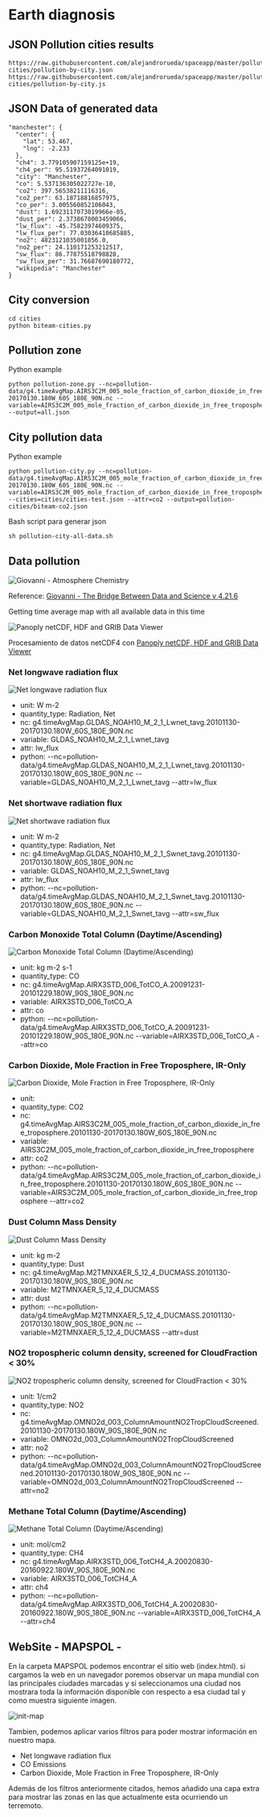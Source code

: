 # Earth diagnosis

## JSON Pollution cities results

    https://raw.githubusercontent.com/alejandrorueda/spaceapp/master/pollution-cities/pollution-by-city.json
    https://raw.githubusercontent.com/alejandrorueda/spaceapp/master/pollution-cities/pollution-by-city.js

## JSON Data of generated data

    "manchester": {
      "center": {
        "lat": 53.467,
        "lng": -2.233
      },
      "ch4": 3.779105907159125e+19,
      "ch4_per": 95.51937264091019,
      "city": "Manchester",
      "co": 5.537136305022727e-10,
      "co2": 397.56538211116316,
      "co2_per": 63.18718816857975,
      "co_per": 3.005560852106043,
      "dust": 1.6923117073019966e-05,
      "dust_per": 2.3738678003459066,
      "lw_flux": -45.75823974609375,
      "lw_flux_per": 77.03036410685885,
      "no2": 4823121035001856.0,
      "no2_per": 24.110171253212517,
      "sw_flux": 86.77875518798828,
      "sw_flux_per": 31.76687690180772,
      "wikipedia": "Manchester"
    }

## City conversion

    cd cities
    python biteam-cities.py

## Pollution zone

Python example

    python pollution-zone.py --nc=pollution-data/g4.timeAvgMap.AIRS3C2M_005_mole_fraction_of_carbon_dioxide_in_free_troposphere.20101130-20170130.180W_60S_180E_90N.nc --variable=AIRS3C2M_005_mole_fraction_of_carbon_dioxide_in_free_troposphere --output=all.json

## City pollution data

Python example

    python pollution-city.py --nc=pollution-data/g4.timeAvgMap.AIRS3C2M_005_mole_fraction_of_carbon_dioxide_in_free_troposphere.20101130-20170130.180W_60S_180E_90N.nc --variable=AIRS3C2M_005_mole_fraction_of_carbon_dioxide_in_free_troposphere --cities=cities/cities-test.json --attr=co2 --output=pollution-cities/biteam-co2.json

Bash script para generar json

    sh pollution-city-all-data.sh

## Data pollution

![Giovanni - Atmosphere Chemistry](/images/giovanni.png "Giovanni - Atmosphere Chemistry")

Reference: [Giovanni - The Bridge Between Data and Science v 4.21.6](https://giovanni.gsfc.nasa.gov/giovanni)

Getting time average map with all available data in this time

![Panoply netCDF, HDF and GRIB Data Viewer](/images/panoply.png "Panoply netCDF, HDF and GRIB Data Viewer")

Procesamiento de datos netCDF4 con [Panoply netCDF, HDF and GRIB Data Viewer](https://www.giss.nasa.gov/tools/panoply/)

### Net longwave radiation flux

![Net longwave radiation flux](/images/net_longwave_flux.png "Net longwave radiation flux")

* unit: W m-2
* quantity_type: Radiation, Net
* nc: g4.timeAvgMap.GLDAS_NOAH10_M_2_1_Lwnet_tavg.20101130-20170130.180W_60S_180E_90N.nc
* variable: GLDAS_NOAH10_M_2_1_Lwnet_tavg
* attr: lw_flux
* python: --nc=pollution-data/g4.timeAvgMap.GLDAS_NOAH10_M_2_1_Lwnet_tavg.20101130-20170130.180W_60S_180E_90N.nc --variable=GLDAS_NOAH10_M_2_1_Lwnet_tavg --attr=lw_flux

### Net shortwave radiation flux

![Net shortwave radiation flux](/images/net_shortwave_flux.png "Net shortwave radiation flux")

* unit: W m-2
* quantity_type: Radiation, Net
* nc: g4.timeAvgMap.GLDAS_NOAH10_M_2_1_Swnet_tavg.20101130-20170130.180W_60S_180E_90N.nc
* variable: GLDAS_NOAH10_M_2_1_Swnet_tavg
* attr: lw_flux
* python: --nc=pollution-data/g4.timeAvgMap.GLDAS_NOAH10_M_2_1_Swnet_tavg.20101130-20170130.180W_60S_180E_90N.nc --variable=GLDAS_NOAH10_M_2_1_Swnet_tavg --attr=sw_flux

### Carbon Monoxide Total Column (Daytime/Ascending)

![Carbon Monoxide Total Column (Daytime/Ascending)](/images/co.png "Carbon Monoxide Total Column (Daytime/Ascending)")

* unit: kg m-2 s-1
* quantity_type: CO
* nc: g4.timeAvgMap.AIRX3STD_006_TotCO_A.20091231-20101229.180W_90S_180E_90N.nc
* variable: AIRX3STD_006_TotCO_A
* attr: co
* python: --nc=pollution-data/g4.timeAvgMap.AIRX3STD_006_TotCO_A.20091231-20101229.180W_90S_180E_90N.nc --variable=AIRX3STD_006_TotCO_A --attr=co

### Carbon Dioxide, Mole Fraction in Free Troposphere, IR-Only

![Carbon Dioxide, Mole Fraction in Free Troposphere, IR-Only](/images/co2.png "Carbon Dioxide, Mole Fraction in Free Troposphere, IR-Only")

* unit:
* quantity_type: CO2
* nc: g4.timeAvgMap.AIRS3C2M_005_mole_fraction_of_carbon_dioxide_in_free_troposphere.20101130-20170130.180W_60S_180E_90N.nc
* variable: AIRS3C2M_005_mole_fraction_of_carbon_dioxide_in_free_troposphere
* attr: co2
* python: --nc=pollution-data/g4.timeAvgMap.AIRS3C2M_005_mole_fraction_of_carbon_dioxide_in_free_troposphere.20101130-20170130.180W_60S_180E_90N.nc --variable=AIRS3C2M_005_mole_fraction_of_carbon_dioxide_in_free_troposphere --attr=co2

### Dust Column Mass Density

![Dust Column Mass Density](/images/dust.png "Dust Column Mass Density")

* unit: kg m-2
* quantity_type: Dust
* nc: g4.timeAvgMap.M2TMNXAER_5_12_4_DUCMASS.20101130-20170130.180W_90S_180E_90N.nc
* variable: M2TMNXAER_5_12_4_DUCMASS
* attr: dust
* python: --nc=pollution-data/g4.timeAvgMap.M2TMNXAER_5_12_4_DUCMASS.20101130-20170130.180W_90S_180E_90N.nc --variable=M2TMNXAER_5_12_4_DUCMASS --attr=dust

### NO2 tropospheric column density, screened for CloudFraction < 30%

![NO2 tropospheric column density, screened for CloudFraction < 30%](/images/no2.png "NO2 tropospheric column density, screened for CloudFraction < 30%")

* unit: 1/cm2
* quantity_type: NO2
* nc: g4.timeAvgMap.OMNO2d_003_ColumnAmountNO2TropCloudScreened.20101130-20170130.180W_90S_180E_90N.nc
* variable: OMNO2d_003_ColumnAmountNO2TropCloudScreened
* attr: no2
* python: --nc=pollution-data/g4.timeAvgMap.OMNO2d_003_ColumnAmountNO2TropCloudScreened.20101130-20170130.180W_90S_180E_90N.nc --variable=OMNO2d_003_ColumnAmountNO2TropCloudScreened --attr=no2

### Methane Total Column (Daytime/Ascending)

![Methane Total Column (Daytime/Ascending)](/images/ch4.png "Methane Total Column (Daytime/Ascending)")

* unit: mol/cm2
* quantity_type: CH4
* nc: g4.timeAvgMap.AIRX3STD_006_TotCH4_A.20020830-20160922.180W_90S_180E_90N.nc
* variable: AIRX3STD_006_TotCH4_A
* attr: ch4
* python: --nc=pollution-data/g4.timeAvgMap.AIRX3STD_006_TotCH4_A.20020830-20160922.180W_90S_180E_90N.nc --variable=AIRX3STD_006_TotCH4_A --attr=ch4

## WebSite - MAPSPOL -

En la carpeta MAPSPOL podemos encontrar el sitio web (index.html). si cargamos la web en un navegador poremos observar un mapa mundial con las principales ciudades marcadas y si seleccionamos una ciudad nos mostrara toda la información disponible con respecto a esa ciudad tal y como muestra siguiente imagen.

![init-map](/images/mapa-inicial.png "Init map")

Tambien, podemos aplicar varios filtros para poder mostrar información en nuestro mapa.
* Net longwave radiation flux
* CO Emissions
* Carbon Dioxide, Mole Fraction in Free Troposphere, IR-Only


Además de los filtros anteriormente citados, hemos añadido una capa extra para mostrar las zonas en las que actualmente esta ocurriendo un terremoto.
